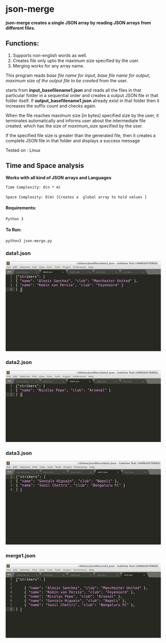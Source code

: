 # json-merge

**json-merge creates a single JSON array by reading JSON arrays
from different files.**

## Functions:
  1. Supports non-english words as well.
  2. Creates file only upto the maximum size specified by the user.
  3. Merging works for any array name.

This program reads *base file name for input*, *base file name for output*,
*maximum size of the output file to be created* from the user.

starts from **input_basefilename1.json** and reads all the files in that
particular folder in a sequential order and creates a output JSON
file in that folder itself. If **output_basefilename1.json** already exist
in that folder then it increases the suffix count and checks again.

When the file reaches maximum size [in bytes] specified size by the user, it terminates
automatically and informs user about the intermediate file created. which has
the size of *maximum_size* specified by the user.

If the specified file size is greater than the generated file, then it creates
a complete JSON file in that folder and displays a success message


Tested on : Linux

## Time and Space analysis

**Works with all kind of JSON arrays and Languages**
```
Time Complexity: O(n * m)

Space Complexity: O(m) [Creates a  global array to hold values ]
```


#### Requirements:

  ```
  Python 3
  ```
#### To Run:
  ```
  python3 json-merge.py
  ```

  ### data1.json
  
 ![data1](data1.PNG?raw=true "data1.json input file")
  
  ### data2.json
  
 ![data2](data2.PNG?raw=true "data2.json input file")
 
 ### data3.json
 
 ![data3](data3.PNG?raw=true "data3.json input file")
 
 ### merge1.json
 
 ![merge1](merge1.PNG?raw=true "merge1.json output file")
 

